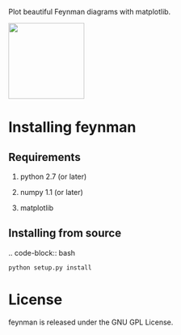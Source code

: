 Plot beautiful Feynman diagrams with matplotlib.

<a href="url"><img src="https://github.com/GkAntonius/feynman/blob/master/examples/pdf/gw-Sigma.png" height="150" ></a><br clear="all" />


Installing feynman
==================

Requirements
------------

1. python 2.7 (or later)

2. numpy 1.1 (or later)

3. matplotlib


Installing from source
----------------------

.. code-block:: bash

    python setup.py install


License
=======

feynman is released under the GNU GPL License.
